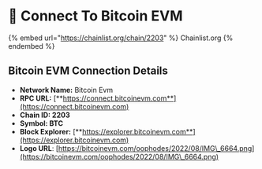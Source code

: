 # 🔌 Connect To Bitcoin EVM

{% embed url="https://chainlist.org/chain/2203" %}
Chainlist.org
{% endembed %}

## Bitcoin EVM Connection Details <a href="#nova-network-public-ledger" id="nova-network-public-ledger"></a>

* **Network Name:** Bitcoin Evm
* **RPC URL:** [**https://connect.bitcoinevm.com**](https://connect.bitcoinevm.com)​
* **Chain ID: 2203**
* **Symbol: BTC**
* **Block Explorer:** [**https://explorer.bitcoinevm.com**](https://explorer.bitcoinevm.com)
* **Logo URL**: [https://bitcoinevm.com/oophodes/2022/08/IMG\_6664.png](https://bitcoinevm.com/oophodes/2022/08/IMG\_6664.png)
